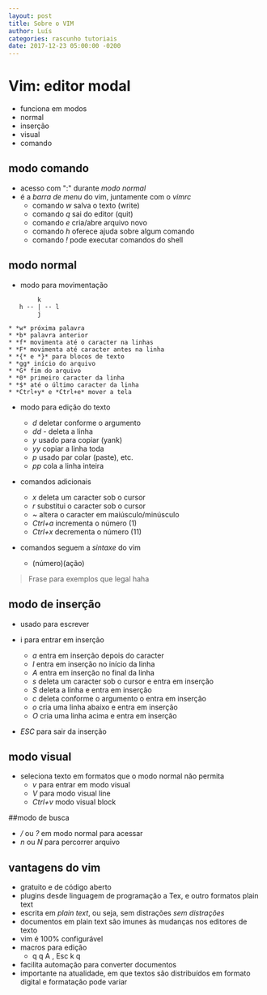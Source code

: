 ```yaml
---
layout: post
title: Sobre o VIM
author: Luís
categories: rascunho tutoriais
date: 2017-12-23 05:00:00 -0200
---
```


# Vim: editor modal

* funciona em modos
* normal
* inserção
* visual
* comando

## modo comando

* acesso com ":" durante *modo normal*
* é a *barra de menu* do vim, juntamente com o *vimrc*
    * comando *w* salva o texto (write)
    * comando *q* sai do editor (quit)
    * comando *e* cria/abre arquivo novo
    * comando *h* oferece ajuda sobre algum comando
    * comando *!* pode executar comandos do shell

## modo normal

* modo para movimentação
```
        k
   h -- | -- l
        j
```

    * *w* próxima palavra
    * *b* palavra anterior
    * *f* movimenta até o caracter na linhas
    * *F* movimenta até caracter antes na linha
    * *{* e *}* para blocos de texto
    * *gg* início do arquivo
    * *G* fim do arquivo
    * *0* primeiro caracter da linha
    * *$* até o último caracter da linha
    * *Ctrl+y* e *Ctrl+e* mover a tela
 
* modo para edição do texto
    * *d* deletar conforme o argumento
    * *dd* - deleta a linha
    * *y* usado para copiar (yank)
    * *yy* copiar a linha toda
    * *p* usado par colar (paste), etc.
    * *pp* cola a linha inteira

* comandos adicionais 
    * *x* deleta um caracter sob o cursor
    * *r* substitui o caracter sob o cursor
    * *~* altera o caracter em maiúsculo/minúsculo
    * *Ctrl+a* incrementa o número (1)
    * *Ctrl+x* decrementa o número (11)
  
  
* comandos seguem a *sintaxe* do vim

  * (número)(ação)

> Frase para exemplos que legal haha

## modo de inserção

* usado para escrever
* i para entrar em inserção
    * *a* entra em inserção depois do caracter
    * *I* entra em inserção no início da linha
    * *A* entra em inserção no final da linha
    * *s* deleta um caracter sob o cursor e entra em inserção
    * *S* deleta a linha e entra em inserção
    * *c* deleta conforme o argumento o entra em inserção
    * *o* cria uma linha abaixo e entra em inserção
    * *O* cria uma linha acima e entra em inserção

* *ESC* para sair da inserção

## modo visual

* seleciona texto em formatos que o modo normal não permita
    * *v* para entrar em modo visual
    * *V* para modo visual line
    * *Ctrl+v* modo visual block

##modo de busca

* */* ou *?* em modo normal para acessar
* *n* ou *N* para percorrer arquivo

## vantagens do vim

* gratuito e de código aberto
* plugins desde linguagem de programação a Tex, e outro formatos plain text    
* escrita em *plain text*, ou seja, sem distrações *sem distrações*
* documentos em plain text são imunes às mudanças nos  editores de texto
* vim é 100% configurável
* macros para edição
    * q q A , Esc k q
* facilita automação para converter documentos
* importante na atualidade, em que textos são distribuídos em formato digital e formatação pode variar

